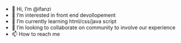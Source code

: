 - 👋 Hi, I’m @ifanzi
- 👀 I’m interested in front end devollopement  
- 🌱 I’m currently learning html/css/java script
- 💞️ I’m looking to collaborate on community to involve our experience
- 📫 How to reach me 

<!---
ifanzi/ifanzi is a ✨ special ✨ repository because its `README.md` (this file) appears on your GitHub profile.
You can click the Preview link to take a look at your changes.
--->
